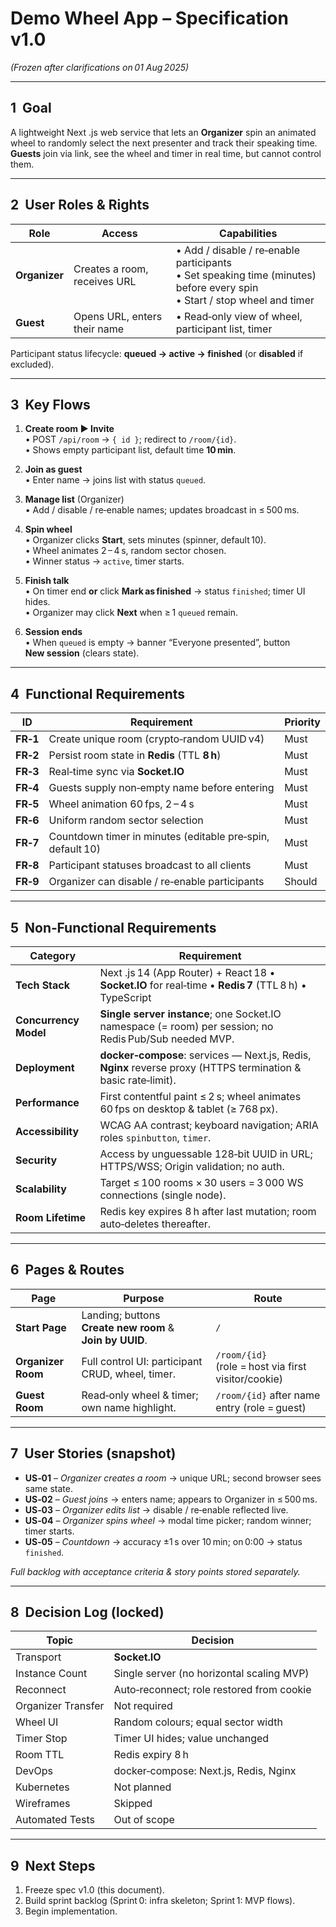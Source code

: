 # Demo Wheel App – Specification **v1.0**

*(Frozen after clarifications on 01 Aug 2025)*

---

## 1  Goal

A lightweight Next .js web service that lets an **Organizer** spin an animated wheel to randomly select the next presenter and track their speaking time. **Guests** join via link, see the wheel and timer in real time, but cannot control them.

---

## 2  User Roles & Rights

| Role | Access | Capabilities |
|------|--------|--------------|
| **Organizer** | Creates a room, receives URL | • Add / disable / re‑enable participants <br>• Set speaking time (minutes) before every spin <br>• Start / stop wheel and timer |
| **Guest** | Opens URL, enters their name | • Read‑only view of wheel, participant list, timer |

Participant status lifecycle: **queued → active → finished**  (or **disabled** if excluded).

---

## 3  Key Flows

1. **Create room ▶ Invite**  
   • POST `/api/room` → `{ id }`; redirect to `/room/{id}`.  
   • Shows empty participant list, default time **10 min**.

2. **Join as guest**  
   • Enter name → joins list with status `queued`.

3. **Manage list** (Organizer)  
   • Add / disable / re‑enable names; updates broadcast in ≤ 500 ms.

4. **Spin wheel**  
   • Organizer clicks **Start**, sets minutes (spinner, default 10).  
   • Wheel animates 2 – 4 s, random sector chosen.  
   • Winner status → `active`, timer starts.

5. **Finish talk**  
   • On timer end **or** click **Mark as finished** → status `finished`; timer UI hides.  
   • Organizer may click **Next** when ≥ 1 `queued` remain.

6. **Session ends**  
   • When `queued` is empty → banner “Everyone presented”, button **New session** (clears state).

---

## 4  Functional Requirements

| ID | Requirement | Priority |
|----|-------------|----------|
| **FR‑1** | Create unique room (crypto‑random UUID v4) | Must |
| **FR‑2** | Persist room state in **Redis** (TTL **8 h**) | Must |
| **FR‑3** | Real‑time sync via **Socket.IO** | Must |
| **FR‑4** | Guests supply non‑empty name before entering | Must |
| **FR‑5** | Wheel animation 60 fps, 2 – 4 s | Must |
| **FR‑6** | Uniform random sector selection | Must |
| **FR‑7** | Countdown timer in minutes (editable pre‑spin, default 10) | Must |
| **FR‑8** | Participant statuses broadcast to all clients | Must |
| **FR‑9** | Organizer can disable / re‑enable participants | Should |

---

## 5  Non‑Functional Requirements

| Category | Requirement |
|----------|-------------|
| **Tech Stack** | Next .js 14 (App Router) + React 18 • **Socket.IO** for real‑time • **Redis 7** (TTL 8 h) • TypeScript |
| **Concurrency Model** | **Single server instance**; one Socket.IO namespace (= room) per session; no Redis Pub/Sub needed MVP. |
| **Deployment** | **docker‑compose**: services — Next.js, Redis, **Nginx** reverse proxy (HTTPS termination & basic rate‑limit). |
| **Performance** | First contentful paint ≤ 2 s; wheel animates 60 fps on desktop & tablet (≥ 768 px). |
| **Accessibility** | WCAG AA contrast; keyboard navigation; ARIA roles `spinbutton`, `timer`. |
| **Security** | Access by unguessable 128‑bit UUID in URL; HTTPS/WSS; Origin validation; no auth. |
| **Scalability** | Target ≤ 100 rooms × 30 users = 3 000 WS connections (single node). |
| **Room Lifetime** | Redis key expires 8 h after last mutation; room auto‑deletes thereafter. |

---

## 6  Pages & Routes

| Page | Purpose | Route |
|------|---------|-------|
| **Start Page** | Landing; buttons **Create new room** & **Join by UUID**. | `/` |
| **Organizer Room** | Full control UI: participant CRUD, wheel, timer. | `/room/{id}` (role = host via first visitor/cookie) |
| **Guest Room** | Read‑only wheel & timer; own name highlight. | `/room/{id}` after name entry (role = guest) |

---

## 7  User Stories (snapshot)

- **US‑01** – *Organizer creates a room* → unique URL; second browser sees same state.
- **US‑02** – *Guest joins* → enters name; appears to Organizer in ≤ 500 ms.
- **US‑03** – *Organizer edits list* → disable / re‑enable reflected live.
- **US‑04** – *Organizer spins wheel* → modal time picker; random winner; timer starts.
- **US‑05** – *Countdown* → accuracy ±1 s over 10 min; on 0:00 → status `finished`.

*Full backlog with acceptance criteria & story points stored separately.*

---

## 8  Decision Log (locked)

| Topic | Decision |
|-------|----------|
| Transport | **Socket.IO** |
| Instance Count | Single server (no horizontal scaling MVP) |
| Reconnect | Auto‑reconnect; role restored from cookie |
| Organizer Transfer | Not required |
| Wheel UI | Random colours; equal sector width |
| Timer Stop | Timer UI hides; value unchanged |
| Room TTL | Redis expiry 8 h |
| DevOps | docker‑compose: Next.js, Redis, Nginx |
| Kubernetes | Not planned |
| Wireframes | Skipped |
| Automated Tests | Out of scope |

---

## 9  Next Steps

1. Freeze spec v1.0 (this document).  
2. Build sprint backlog (Sprint 0: infra skeleton; Sprint 1: MVP flows).  
3. Begin implementation.
